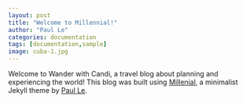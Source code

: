 ```yaml
---
layout: post
title: "Welcome to Millennial!"
author: "Paul Le"
categories: documentation
tags: [documentation,sample]
image: cuba-1.jpg
---
```


Welcome to Wander with Candi, a travel blog about planning and experiencing the world! This blog was built using [Millenial](https://github.com/LeNPaul/Millennial), a minimalist Jekyll theme by [Paul Le](https://paulle.ca/). 
